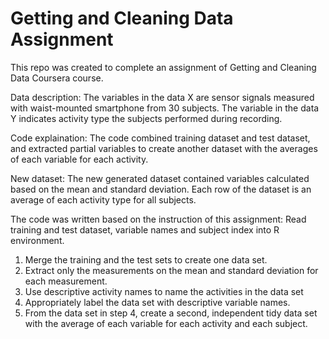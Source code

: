 # Getting and Cleaning Data Assignment

This repo was created to complete an assignment of Getting and Cleaning Data Coursera course.

Data description:
The variables in the data X are sensor signals measured with waist-mounted smartphone from 30 subjects. 
The variable in the data Y indicates activity type the subjects performed during recording.

Code explaination:
The code combined training dataset and test dataset,  and extracted partial variables to create another dataset with the averages of each variable for each activity.

New dataset:
The new generated dataset contained variables calculated based on the mean and standard deviation. Each row of the dataset is an average of each activity type for all subjects.

The code was written based on the instruction of this assignment:
Read training and test dataset, variable names and subject index into R environment.

1. Merge the training and the test sets to create one data set.
2. Extract only the measurements on the mean and standard deviation for each measurement.
3. Use descriptive activity names to name the activities in the data set
4. Appropriately label the data set with descriptive variable names.
5. From the data set in step 4, create a second, independent tidy data set with the average of each variable for each activity and each subject.
